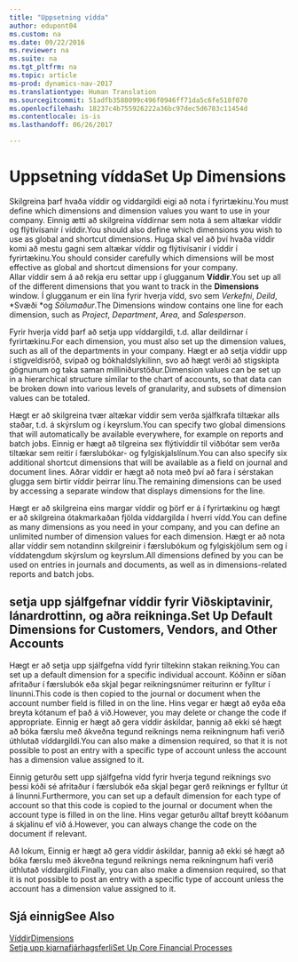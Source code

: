 ```yaml
---
title: "Uppsetning vídda"
author: edupont04
ms.custom: na
ms.date: 09/22/2016
ms.reviewer: na
ms.suite: na
ms.tgt_pltfrm: na
ms.topic: article
ms-prod: dynamics-nav-2017
ms.translationtype: Human Translation
ms.sourcegitcommit: 51adfb3588099c496f0946ff71da5c6fe518f070
ms.openlocfilehash: 18237c4b755926222a36bc97dec5d6783c11454d
ms.contentlocale: is-is
ms.lasthandoff: 06/26/2017

---
```


# <a name="set-up-dimensions"></a><span data-ttu-id="93113-102">Uppsetning vídda</span><span class="sxs-lookup"><span data-stu-id="93113-102">Set Up Dimensions</span></span>
<span data-ttu-id="93113-103">Skilgreina þarf hvaða víddir og víddargildi eigi að nota í fyrirtækinu.</span><span class="sxs-lookup"><span data-stu-id="93113-103">You must define which dimensions and dimension values you want to use in your company.</span></span> <span data-ttu-id="93113-104">Einnig ætti að skilgreina víddirnar sem nota á sem altækar víddir og flýtivísanir í víddir.</span><span class="sxs-lookup"><span data-stu-id="93113-104">You should also define which dimensions you wish to use as global and shortcut dimensions.</span></span> <span data-ttu-id="93113-105">Huga skal vel að því hvaða víddir komi að mestu gagni sem altækar víddir og flýtivísanir í víddir í fyrirtækinu.</span><span class="sxs-lookup"><span data-stu-id="93113-105">You should consider carefully which dimensions will be most effective as global and shortcut dimensions for your company.</span></span>  
<span data-ttu-id="93113-106">Allar víddir sem á að rekja eru settar upp í glugganum **Víddir**.</span><span class="sxs-lookup"><span data-stu-id="93113-106">You set up all of the different dimensions that you want to track in the **Dimensions** window.</span></span> <span data-ttu-id="93113-107">Í glugganum er ein lína fyrir hverja vídd, svo sem *Verkefni*, *Deild*, *Svæði *og *Sölumaður*.</span><span class="sxs-lookup"><span data-stu-id="93113-107">The Dimensions window contains one line for each dimension, such as *Project*, *Department*, *Area*, and *Salesperson*.</span></span>  

<span data-ttu-id="93113-108">Fyrir hverja vídd þarf að setja upp víddargildi, t.d. allar deildirnar í fyrirtækinu.</span><span class="sxs-lookup"><span data-stu-id="93113-108">For each dimension, you must also set up the dimension values, such as all of the departments in your company.</span></span> <span data-ttu-id="93113-109">Hægt er að setja víddir upp í stigveldisröð, svipað og bókhaldslykilinn, svo að hægt verði að stigskipta gögnunum og taka saman milliniðurstöður.</span><span class="sxs-lookup"><span data-stu-id="93113-109">Dimension values can be set up in a hierarchical structure similar to the chart of accounts, so that data can be broken down into various levels of granularity, and subsets of dimension values can be totaled.</span></span>  

<span data-ttu-id="93113-110">Hægt er að skilgreina tvær altækar víddir sem verða sjálfkrafa tiltækar alls staðar, t.d. á skýrslum og í keyrslum.</span><span class="sxs-lookup"><span data-stu-id="93113-110">You can specify two global dimensions that will automatically be available everywhere, for example on reports and batch jobs.</span></span> <span data-ttu-id="93113-111">Einnig er hægt að tilgreina sex flýtivíddir til viðbótar sem verða tiltækar sem reitir í færslubókar- og fylgiskjalslínum.</span><span class="sxs-lookup"><span data-stu-id="93113-111">You can also specify six additional shortcut dimensions that will be available as a field on journal and document lines.</span></span> <span data-ttu-id="93113-112">Aðrar víddir er hægt að nota með því að fara í sérstakan glugga sem birtir víddir þeirrar línu.</span><span class="sxs-lookup"><span data-stu-id="93113-112">The remaining dimensions can be used by accessing a separate window that displays dimensions for the line.</span></span>  

<span data-ttu-id="93113-113">Hægt er að skilgreina eins margar víddir og þörf er á í fyrirtækinu og hægt er að skilgreina ótakmarkaðan fjölda víddargilda í hverri vídd.</span><span class="sxs-lookup"><span data-stu-id="93113-113">You can define as many dimensions as you need in your company, and you can define an unlimited number of dimension values for each dimension.</span></span> <span data-ttu-id="93113-114">Hægt er að nota allar víddir sem notandinn skilgreinir í færslubókum og fylgiskjölum sem og í víddatengdum skýrslum og keyrslum.</span><span class="sxs-lookup"><span data-stu-id="93113-114">All dimensions defined by you can be used on entries in journals and documents, as well as in dimensions-related reports and batch jobs.</span></span>  

## <a name="set-up-default-dimensions-for-customers-vendors-and-other-accounts"></a><span data-ttu-id="93113-115">setja upp sjálfgefnar víddir fyrir Viðskiptavinir, lánardrottinn, og aðra reikninga.</span><span class="sxs-lookup"><span data-stu-id="93113-115">Set Up Default Dimensions for Customers, Vendors, and Other Accounts</span></span>
<span data-ttu-id="93113-116">Hægt er að setja upp sjálfgefna vídd fyrir tiltekinn stakan reikning.</span><span class="sxs-lookup"><span data-stu-id="93113-116">You can set up a default dimension for a specific individual account.</span></span> <span data-ttu-id="93113-117">Kóðinn er síðan afritaður í færslubók eða skjal þegar reikningsnúmer reiturinn er fylltur í línunni.</span><span class="sxs-lookup"><span data-stu-id="93113-117">This code is then copied to the journal or document when the account number field is filled in on the line.</span></span> <span data-ttu-id="93113-118">Hins vegar er hægt að eyða eða breyta kótanum ef það á við.</span><span class="sxs-lookup"><span data-stu-id="93113-118">However, you may delete or change the code if appropriate.</span></span> <span data-ttu-id="93113-119">Einnig er hægt að gera víddir áskildar, þannig að ekki sé hægt að bóka færslu með ákveðna tegund reiknings nema reikningnum hafi verið úthlutað víddargildi.</span><span class="sxs-lookup"><span data-stu-id="93113-119">You can also make a dimension required, so that it is not possible to post an entry with a specific type of account unless the account has a dimension value assigned to it.</span></span>  

<span data-ttu-id="93113-120">Einnig geturðu sett upp sjálfgefna vídd fyrir hverja tegund reiknings svo þessi kóði sé afritaður í færslubók eða skjal þegar gerð reiknings er fylltur út á línunni.</span><span class="sxs-lookup"><span data-stu-id="93113-120">Furthermore, you can set up a default dimension for each type of account so that this code is copied to the journal or document when the account type is filled in on the line.</span></span> <span data-ttu-id="93113-121">Hins vegar geturðu alltaf breytt kóðanum á skjalinu ef við á.</span><span class="sxs-lookup"><span data-stu-id="93113-121">However, you can always change the code on the document if relevant.</span></span>  

<span data-ttu-id="93113-122">Að lokum, Einnig er hægt að gera víddir áskildar, þannig að ekki sé hægt að bóka færslu með ákveðna tegund reiknings nema reikningnum hafi verið úthlutað víddargildi.</span><span class="sxs-lookup"><span data-stu-id="93113-122">Finally, you can also make a dimension required, so that it is not possible to post an entry with a specific type of account unless the account has a dimension value assigned to it.</span></span>

## <a name="see-also"></a><span data-ttu-id="93113-123">Sjá einnig</span><span class="sxs-lookup"><span data-stu-id="93113-123">See Also</span></span>
[<span data-ttu-id="93113-124">Víddir</span><span class="sxs-lookup"><span data-stu-id="93113-124">Dimensions</span></span>](finance-setup-dimensions.md)  
[<span data-ttu-id="93113-125">Setja upp kjarnafjárhagsferli</span><span class="sxs-lookup"><span data-stu-id="93113-125">Set Up Core Financial Processes</span></span>](finance-setup-setup-finance-setup.md)

